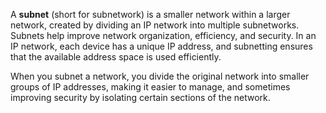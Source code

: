 A **subnet** (short for subnetwork) is a smaller network within a larger network, created by dividing an IP network into multiple subnetworks. Subnets help improve network organization, efficiency, and security. In an IP network, each device has a unique IP address, and subnetting ensures that the available address space is used efficiently.

When you subnet a network, you divide the original network into smaller groups of IP addresses, making it easier to manage, and sometimes improving security by isolating certain sections of the network.